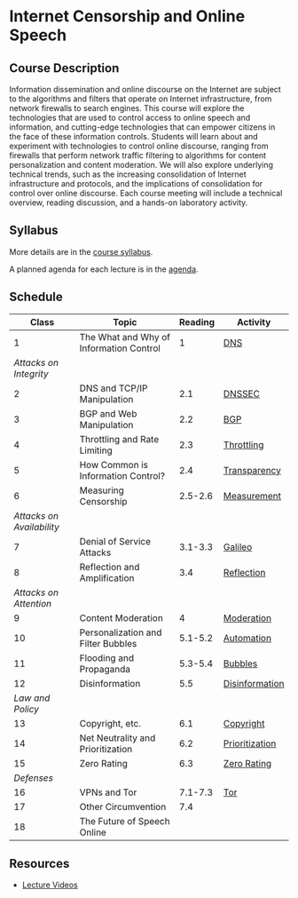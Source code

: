 # Internet Censorship and Online Speech

## Course Description 

Information dissemination and online discourse on the Internet are
subject to the algorithms and filters that operate on Internet
infrastructure, from network firewalls to search engines. This course
will explore the technologies that are used to control access to online
speech and information, and cutting-edge technologies that can empower
citizens in the face of these information controls. Students will learn
about and experiment with technologies to control online discourse,
ranging from firewalls that perform network traffic filtering to
algorithms for content personalization and content moderation. We will
also explore underlying technical trends, such as the increasing
consolidation of Internet infrastructure and protocols, and the
implications of consolidation for control over online discourse. Each
course meeting will include a technical overview, reading discussion,
and a hands-on laboratory activity.

## Syllabus

More details are in the [course syllabus](syllabus.md).

A planned agenda for each lecture is in the [agenda](agenda.md).

## Schedule


| **Class**                 | **Topic**                               | **Reading** | **Activity**                                   |
|---------------------------|-----------------------------------------|-------------|------------------------------------------------|
| 1                         | The What and Why of Information Control | 1           | [DNS](activities/dns.md)                       |
| *Attacks on Integrity*    |                                         |             |                                                |
| 2                         | DNS and TCP/IP Manipulation             | 2.1         | [DNSSEC](activities/dnssec.md)                 |
| 3                         | BGP and Web Manipulation                | 2.2         | [BGP](activities/bgp.md)                       |
| 4                         | Throttling and Rate Limiting            | 2.3         | [Throttling](activities/throttling.md)         |
| 5                         | How Common is Information Control?      | 2.4         | [Transparency](activities/transparency.md)     |
| 6                         | Measuring Censorship                    | 2.5-2.6     | [Measurement](activities/measurement.md)       |
| *Attacks on Availability* |                                         |             |                                                |
| 7                         | Denial of Service Attacks               | 3.1-3.3     | [Galileo](activities/ddos.md)     |
| 8                         | Reflection and Amplification            | 3.4         | [Reflection](activities/reflection.md)         |
| *Attacks on Attention*    |                                         |             |                                                |
| 9                         | Content Moderation                      | 4           | [Moderation](activities/moderation.md)         |
| 10                        | Personalization and Filter Bubbles      | 5.1-5.2     | [Automation](activities/automation.md)         |
| 11                        | Flooding and Propaganda                 | 5.3-5.4     | [Bubbles](activities/bubbles.md)               |
| 12                        | Disinformation                          | 5.5         | [Disinformation](activities/disinformation.md) |
| *Law and Policy*          |                                         |             |                                                |
| 13                        | Copyright, etc.                         | 6.1         | [Copyright](activities/copyright.md)           |
| 14                        | Net Neutrality and Prioritization       | 6.2         | [Prioritization](activities/prioritization.md)                                               |
| 15                        | Zero Rating                             | 6.3         | [Zero Rating](activities/zero-rating.md)       |
| *Defenses*                |                                         |             |                                                |
| 16                        | VPNs and Tor                            | 7.1-7.3     | [Tor](activities/tor.md)                       |
| 17                        | Other Circumvention                     | 7.4         |                                                |
| 18                        | The Future of Speech Online             |             |                                                |

## Resources

* [Lecture
  Videos](https://youtube.com/playlist?list=PLpherdrLyny9vAH3GUofYRu4Ig8wY9Lho)
